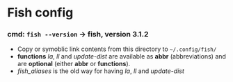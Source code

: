 Fish config
==========

### cmd: `fish --version` -> fish, version 3.1.2
- Copy  or symoblic link contents from this directory to `~/.config/fish/`
- **functions** _la_, _ll_ and _update-dist_ are available as **abbr** (abbreviations) and are
**optional** (either **abbr** or **functions**).
- _fish_aliases_ is the old way for having _la_, _ll_ and _update-dist_
